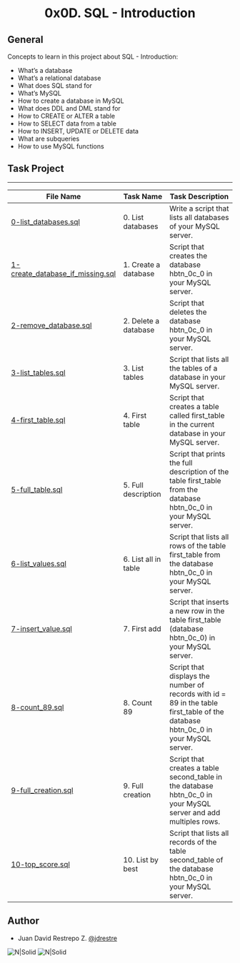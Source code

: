 <h1 align="center">0x0D. SQL - Introduction</h1>


## General

Concepts to learn in this project about SQL - Introduction:

- What’s a database
- What’s a relational database
- What does SQL stand for
- What’s MySQL
- How to create a database in MySQL
- What does DDL and DML stand for
- How to CREATE or ALTER a table
- How to SELECT data from a table
- How to INSERT, UPDATE or DELETE data
- What are subqueries
- How to use MySQL functions

## Task Project
---
File Name|Task Name|Task Description
---|---|---
[0-list_databases.sql](https://github.com/jdrestre/holbertonschool-higher_level_programming/tree/master/0x0D-SQL_introduction/0-list_databases.sql)|0. List databases|Write a script that lists all databases of your MySQL server.
[1-create_database_if_missing.sql](https://github.com/jdrestre/holbertonschool-higher_level_programming/tree/master/0x0D-SQL_introduction/1-create_database_if_missing.sql)|1. Create a database|Script that creates the database hbtn_0c_0 in your MySQL server.
[2-remove_database.sql](https://github.com/jdrestre/holbertonschool-higher_level_programming/tree/master/0x0D-SQL_introduction/2-remove_database.sql)|2. Delete a database|Script that deletes the database hbtn_0c_0 in your MySQL server.
[3-list_tables.sql](https://github.com/jdrestre/holbertonschool-higher_level_programming/tree/master/0x0D-SQL_introduction/3-list_tables.sql)|3. List tables|Script that lists all the tables of a database in your MySQL server.
[4-first_table.sql](https://github.com/jdrestre/holbertonschool-higher_level_programming/tree/master/0x0D-SQL_introduction/4-first_table.sql)|4. First table|Script that creates a table called first_table in the current database in your MySQL server.
[5-full_table.sql](https://github.com/jdrestre/holbertonschool-higher_level_programming/tree/master/0x0D-SQL_introduction/5-full_table.sql)|5. Full description|Script that prints the full description of the table first_table from the database hbtn_0c_0 in your MySQL server.
[6-list_values.sql](https://github.com/jdrestre/holbertonschool-higher_level_programming/tree/master/0x0D-SQL_introduction/6-list_values.sql)|6. List all in table|Script that lists all rows of the table first_table from the database hbtn_0c_0 in your MySQL server.
[7-insert_value.sql](https://github.com/jdrestre/holbertonschool-higher_level_programming/tree/master/0x0D-SQL_introduction/7-insert_value.sql)|7. First add|Script that inserts a new row in the table first_table (database hbtn_0c_0) in your MySQL server.
[8-count_89.sql](https://github.com/jdrestre/holbertonschool-higher_level_programming/tree/master/0x0D-SQL_introduction/8-count_89.sql)|8. Count 89|Script that displays the number of records with id = 89 in the table first_table of the database hbtn_0c_0 in your MySQL server.
[9-full_creation.sql](https://github.com/jdrestre/holbertonschool-higher_level_programming/tree/master/0x0D-SQL_introduction/9-full_creation.sql)|9. Full creation|Script that creates a table second_table in the database hbtn_0c_0 in your MySQL server and add multiples rows.
[10-top_score.sql](https://github.com/jdrestre/holbertonschool-higher_level_programming/tree/master/0x0D-SQL_introduction/10-top_score.sql)|10. List by best|Script that lists all records of the table second_table of the database hbtn_0c_0 in your MySQL server.



## Author

- Juan David Restrepo Z. [@jdrestre](https://twitter.com/jdrestre)

![N|Solid](https://www.holbertonschool.com/holberton-logo.png) ![N|Solid](https://intranet.hbtn.io/assets/holberton-logo-coral-27055cb2f875eb10bf3b3942e52a24581bc0667695bdc856d4f08b469b678000.png)
